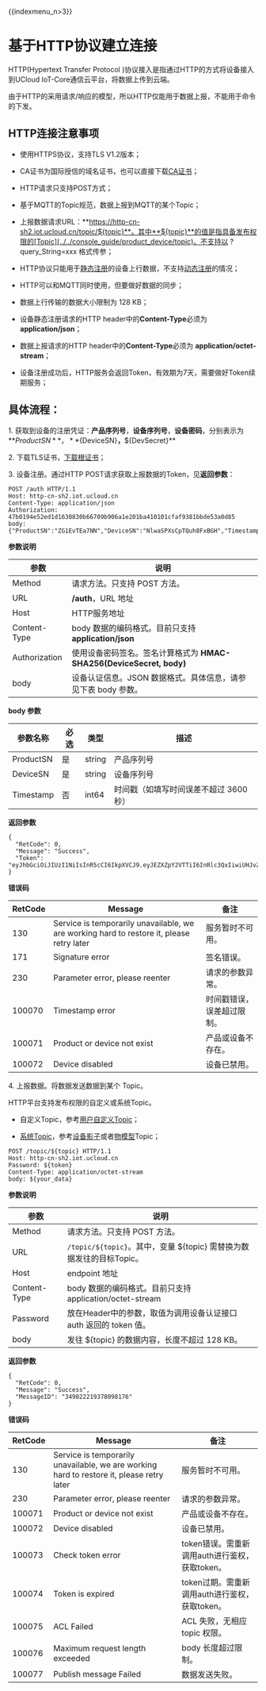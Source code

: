 {{indexmenu_n>3}}

# 基于HTTP协议建立连接

HTTP(Hypertext Transfer Protocol )协议接入是指通过HTTP的方式将设备接入到UCloud IoT-Core通信云平台，将数据上传到云端。

由于HTTP的采用请求/响应的模型，所以HTTP仅能用于数据上报，不能用于命令的下发。



## HTTP连接注意事项

- 使用HTTPS协议，支持TLS V1.2版本；

- CA证书为国际授信的域名证书，也可以直接下载[CA证书](http://uiot.cn-sh2.ufileos.com/iot_ca.crt)；

- HTTP请求只支持POST方式；

- 基于MQTT的Topic规范，数据上报到MQTT的某个Topic；

- 上报数据请求URL：**https://http-cn-sh2.iot.ucloud.cn/topic/${topic}**。其中**${topic}**的值是指具备发布权限的[Topic](../../console_guide/product_device/topic)。不支持以 ?query_String=xxx 格式传参；

- HTTP协议只能用于[静态注册](../device_develop_guide/authenticate_devices/unique-certificate-per-device_authentication)的设备上行数据，不支持[动态注册](../device_develop_guide/authenticate_devices/unique-certificate-per-product_authentication)的情况；

- HTTP可以和MQTT同时使用，但要做好数据的同步；

- 数据上行传输的数据大小限制为 128 KB；

- 设备静态注册请求的HTTP header中的**Content-Type**必须为 **application/json**；

- 数据上报请求的HTTP header中的**Content-Type**必须为 **application/octet-stream**；

- 设备注册成功后，HTTP服务会返回Token，有效期为7天，需要做好Token续期服务；


## 具体流程：


1\. 获取到设备的注册凭证：**产品序列号**，**设备序列号**，**设备密码**，分别表示为**${ProductSN}**，**${DeviceSN}**，**${DevSecret}** 

2\. 下载TLS证书，[下载根证书](http://uiot.cn-sh2.ufileos.com/iot_ca.crt)；

3\. 设备注册。通过HTTP POST请求获取上报数据的Token，见**返回参数**：

```
POST /auth HTTP/1.1
Host: http-cn-sh2.iot.ucloud.cn
Content-Type: application/json
Authorization: 47b0194e52ed1d1630830b66709b906a1e201ba410101cfaf9381bbde53a0d85
body: {"ProductSN":"ZG1EvTEa7NN","DeviceSN":"NlwaSPXsCpTQuh8FxBGH","Timestamp":"1501668289957"}

```  


**参数说明**


|参数|说明|
|---|---|
|Method|请求方法。只支持 POST 方法。|
|URL|**/auth**，URL 地址|
|Host|HTTP服务地址|
|Content-Type|body 数据的编码格式。目前只支持 **application/json**|
|Authorization|使用设备密码签名。签名计算格式为 **HMAC-SHA256(DeviceSecret, body)**|
|body|设备认证信息。JSON 数据格式。具体信息，请参见下表 body 参数。|


**body 参数**


|参数名称|必选|类型|描述|
|---|---|---|---|
|ProductSN|是|string|产品序列号|
|DeviceSN|是|string|设备序列号|
|Timestamp|否|int64|时间戳（如填写时间误差不超过 3600 秒）|


**返回参数**

```
{
  "RetCode": 0,
  "Message": "Success",
  "Token": "eyJhbGciOiJIUzI1NiIsInR5cCI6IkpXVCJ9.eyJEZXZpY2VTTiI6InRlc3QxIiwiUHJvZHVjdFNOIjoiZzR3ZmFycTMweXp4YXkyMyIsImV4cCI6MTU2NzA1ODg5OSwiaWF0IjoxNTY2NDU0MDk5fQ.wN1XNVciI27nTeIqCjbYKdmTaifJrGJm_DmDDpIoabs"
}
```

**错误码**

|RetCode|Message|备注|
|---|---|---|
|130|Service is temporarily unavailable, we are working hard to restore it, please retry later|服务暂时不可用。|
|171|Signature error|签名错误。|
|230|Parameter error, please reenter|请求的参数异常。|
|100070|Timestamp error|时间戳错误，误差超过限制。|
|100071|Product or device not exist|产品或设备不存在。|
|100072|Device disabled|设备已禁用。|


4\. 上报数据。将数据发送数据到某个 Topic。  

HTTP平台支持发布权限的自定义或系统Topic。

- 自定义Topic，参考[用户自定义Topic](../console_guide/product_device/topic#用户自定义Topic)；

- [系统Topic](../console_guide/product_device/topic#系统Topic)，参考[设备影子](../console_guide/device_shadow/waht_is_deviceshadow)或者[物模型](../console_guide/thingmode/what_is_thingmode)Topic；


```
POST /topic/${topic} HTTP/1.1
Host: http-cn-sh2.iot.ucloud.cn
Password: ${token}
Content-Type: application/octet-stream
body: ${your_data}
```


**参数说明**


|参数|说明|
|---|---|
|Method|请求方法。只支持 POST 方法。|
|URL|`/topic/${topic}`。其中，变量 ${topic} 需替换为数据发往的目标Topic。|
|Host|endpoint 地址|
|Content-Type|body 数据的编码格式。目前只支持 application/octet-stream|
|Password|放在Header中的参数，取值为调用设备认证接口 auth 返回的 token 值。|
|body|发往 ${topic} 的数据内容，长度不超过 128 KB。|


**返回参数**


```
{
  "RetCode": 0,
  "Message": "Success",
  "MessageID": "349022219378098176"
}
```

**错误码**


|RetCode|Message|备注|
|---|---|---|
|130|Service is temporarily unavailable, we are working hard to restore it, please retry later|服务暂时不可用。|
|230|Parameter error, please reenter|请求的参数异常。|
|100071|Product or device not exist|产品或设备不存在。|
|100072|Device disabled|设备已禁用。|
|100073|Check token error|token错误。需重新调用auth进行鉴权，获取token。|
|100074|Token is expired|token过期。需重新调用auth进行鉴权，获取token。|
|100075|ACL Failed|ACL 失败，无相应 topic 权限。|
|100076|Maximum request length exceeded|body 长度超过限制。|
|100077|Publish message Failed|数据发送失败。|

